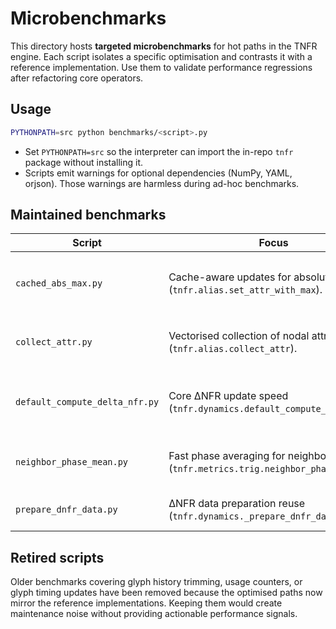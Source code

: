 # Microbenchmarks

This directory hosts **targeted microbenchmarks** for hot paths in the TNFR
engine. Each script isolates a specific optimisation and contrasts it with a
reference implementation. Use them to validate performance regressions after
refactoring core operators.

## Usage

```bash
PYTHONPATH=src python benchmarks/<script>.py
```

* Set `PYTHONPATH=src` so the interpreter can import the in-repo `tnfr`
  package without installing it.
* Scripts emit warnings for optional dependencies (NumPy, YAML, orjson). Those
  warnings are harmless during ad-hoc benchmarks.

## Maintained benchmarks

| Script | Focus | Notes |
| --- | --- | --- |
| `cached_abs_max.py` | Cache-aware updates for absolute maxima (`tnfr.alias.set_attr_with_max`). | Demonstrates how cached maxima avoid scanning the graph via `multi_recompute_abs_max` on every assignment. |
| `collect_attr.py` | Vectorised collection of nodal attributes (`tnfr.alias.collect_attr`). | Requires NumPy; the script exits gracefully when the module is unavailable. |
| `default_compute_delta_nfr.py` | Core ΔNFR update speed (`tnfr.dynamics.default_compute_delta_nfr`). | Runs multiple passes on random graphs and reports best/median/mean/worst timings. |
| `neighbor_phase_mean.py` | Fast phase averaging for neighbourhoods (`tnfr.metrics.trig.neighbor_phase_mean`). | Includes a `NodoNX`-based reference to highlight the benefit of the shared `trig_cache` module. |
| `prepare_dnfr_data.py` | ΔNFR data preparation reuse (`tnfr.dynamics._prepare_dnfr_data`). | Exercises cache reuse when assembling phase/EPI/νf arrays. |

## Retired scripts

Older benchmarks covering glyph history trimming, usage counters, or glyph
timing updates have been removed because the optimised paths now mirror the
reference implementations. Keeping them would create maintenance noise without
providing actionable performance signals.
